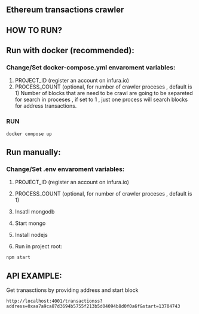 ## Ethereum transactions crawler

## HOW TO RUN?

## Run with docker (recommended):

### Change/Set docker-compose.yml envaroment variables:

1. PROJECT_ID (register an account on infura.io)
2. PROCESS_COUNT (optional, for number of crawler proceses , default is 1) 
Number of blocks that are need to be crawl are going to be separeted for search in proceses , if set to 1 , just one process will search blocks for address transactions.


### RUN
```
docker compose up
```

## Run manually:

### Change/Set .env envaroment variables:

1. PROJECT_ID (register an account on infura.io)
2. PROCESS_COUNT (optional, for number of crawler proceses , default is 1) 

1. Insatll mongodb 
2. Start mongo
2. Install nodejs
3. Run in project root:


```
npm start
```


## API EXAMPLE:
Get tranasctions by providing address and start block
```
http://localhost:4001/transactionss?address=0xaa7a9ca87d3694b5755f213b5d04094b8d0f0a6f&start=13704743
```

